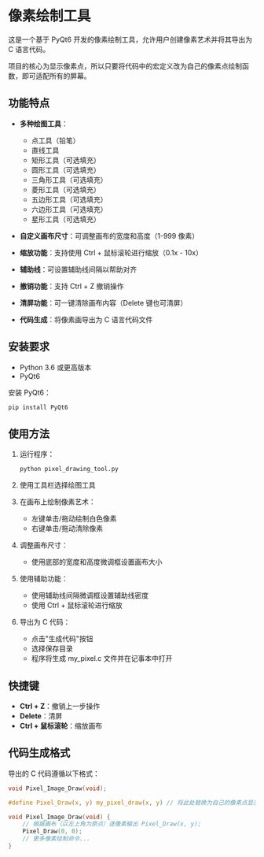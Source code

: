 # 像素绘制工具

这是一个基于 PyQt6 开发的像素绘制工具，允许用户创建像素艺术并将其导出为 C 语言代码。

项目的核心为显示像素点，所以只要将代码中的宏定义改为自己的像素点绘制函数，即可适配所有的屏幕。

## 功能特点

- **多种绘图工具**：
  - 点工具（铅笔）
  - 直线工具
  - 矩形工具（可选填充）
  - 圆形工具（可选填充）
  - 三角形工具（可选填充）
  - 菱形工具（可选填充）
  - 五边形工具（可选填充）
  - 六边形工具（可选填充）
  - 星形工具（可选填充）

- **自定义画布尺寸**：可调整画布的宽度和高度（1-999 像素）

- **缩放功能**：支持使用 Ctrl + 鼠标滚轮进行缩放（0.1x - 10x）

- **辅助线**：可设置辅助线间隔以帮助对齐

- **撤销功能**：支持 Ctrl + Z 撤销操作

- **清屏功能**：可一键清除画布内容（Delete 键也可清屏）

- **代码生成**：将像素画导出为 C 语言代码文件

## 安装要求

- Python 3.6 或更高版本
- PyQt6

安装 PyQt6：
```bash
pip install PyQt6
```

## 使用方法

1. 运行程序：
   ```bash
   python pixel_drawing_tool.py
   ```

2. 使用工具栏选择绘图工具

3. 在画布上绘制像素艺术：
   - 左键单击/拖动绘制白色像素
   - 右键单击/拖动清除像素

4. 调整画布尺寸：
   - 使用底部的宽度和高度微调框设置画布大小

5. 使用辅助功能：
   - 使用辅助线间隔微调框设置辅助线密度
   - 使用 Ctrl + 鼠标滚轮进行缩放

6. 导出为 C 代码：
   - 点击"生成代码"按钮
   - 选择保存目录
   - 程序将生成 my_pixel.c 文件并在记事本中打开

## 快捷键

- **Ctrl + Z**：撤销上一步操作
- **Delete**：清屏
- **Ctrl + 鼠标滚轮**：缩放画布

## 代码生成格式

导出的 C 代码遵循以下格式：

```c
void Pixel_Image_Draw(void);

#define Pixel_Draw(x, y) my_pixel_draw(x, y) // 将此处替换为自己的像素点显示函数即可（注意要以左上角为原点）

void Pixel_Image_Draw(void) {
    // 根据画布（以左上角为原点）逐像素输出 Pixel_Draw(x, y);
    Pixel_Draw(0, 0);
    // 更多像素绘制命令...
}
```

